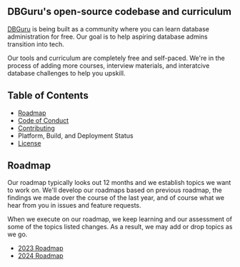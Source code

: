 ## DBGuru's open-source codebase and curriculum
[DBGuru](https://dbguru.rkkoranteng.com) is being built as a community where you can learn database administration for free. Our goal is to help aspiring database admins transition into tech.

Our tools and curriculum are completely free and self-paced. We're in the process of adding more courses, interview materials, and interatcive database challenges to help you upskill.

## Table of Contents
* [Roadmap](#roadmap)
* [Code of Conduct](CODE_OF_CONDUCT.md)
* [Contributing](CONTRIBUTING.md)
* Platform, Build, and Deployment Status
* [License](LICENSE)

## Roadmap
Our roadmap typically looks out 12 months and we establish topics we want to work on. We'll develop our roadmaps based on previous roadmap, the findings we made over the course of the last year, and of course what we hear from you in issues and feature requests.

When we execute on our roadmap, we keep learning and our assessment of some of the topics listed changes. As a result, we may add or drop topics as we go. 

* [2023 Roadmap](#)
* [2024 Roadmap](#)
